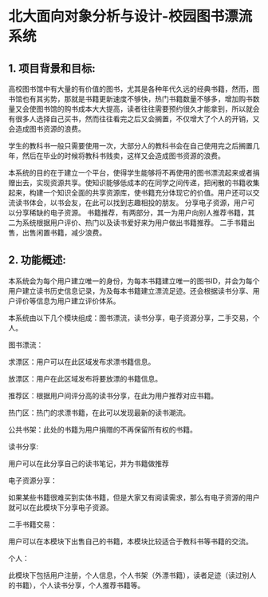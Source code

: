 # 北大面向对象分析与设计-校园图书漂流系统

## 1. 项目背景和目标:  

高校图书馆中有大量的有价值的图书，尤其是各种年代久远的经典书籍，然而，图书馆也有其劣势，那就是书籍更新速度不够快，热门书籍数量不够多，增加购书数量又会使图书馆的购书成本大大提高，读者往往需要预约很久才能拿到，所以就会有很多人选择自己买书，然而往往看完之后又会搁置，不仅增大了个人的开销，又会造成图书资源的浪费。

学生的教科书一般只需要使用一次，大部分人的教科书会在自己使用完之后搁置几年，然后在毕业的时候将教科书贱卖，这样又会造成图书资源的浪费。

本系统的目的在于建立一个平台，使得学生能够将不再使用的图书漂流起来或者捐赠出去，实现资源共享。使知识能够低成本的在同学之间传递，把闲散的书籍收集起来，构建一个知识全面的共享资源库，使书籍充分体现它的价值。用户还可以交流读书体会，以书会友，在此可以找到志趣相投的朋友。
分享电子资源，用户可以分享稀缺的电子资源。
书籍推荐，有两部分，其一为用户向别人推荐书籍，其二为系统根据用户评价、热门以及读书爱好来为用户做出书籍推荐。
二手书籍出售，出售闲置书籍，减少浪费。

## 2. 功能概述:

本系统会为每个用户建立唯一的身份，为每本书籍建立唯一的图书ID，并会为每个用户建立读书历史信息记录，为及每本书籍建立漂流足迹。还会根据读书分享、用户评价等信息为用户建立评价体系。

本系统由以下几个模块组成：图书漂流，读书分享，电子资源分享，二手交易，个人。

图书漂流：

求漂区：用户可以在此区域发布求漂书籍信息。

放漂区：用户在此区域发布将要放漂的书籍信息。

推荐区：根据用户间评分高的读书分享，在此为用户推荐对应书籍。

热门区：热门的求漂书籍，在此可以发现最新的读书潮流。

公共书架：此处的书籍为用户捐赠的不再保留所有权的书籍。

读书分享:

用户可以在此分享自己的读书笔记，并为书籍做推荐

电子资源分享：

如果某些书籍很难买到实体书籍，但是大家又有阅读需求，那么有电子资源的用户就可以在此模块下分享电子资源。

二手书籍交易：

用户可以在本模块下出售自己的书籍，本模块比较适合于教科书等书籍的交流。

个人：

此模块下包括用户注册，个人信息，个人书架（外漂书籍），读者足迹（读过别人的书籍），个人读书分享，个人推荐书籍等。

